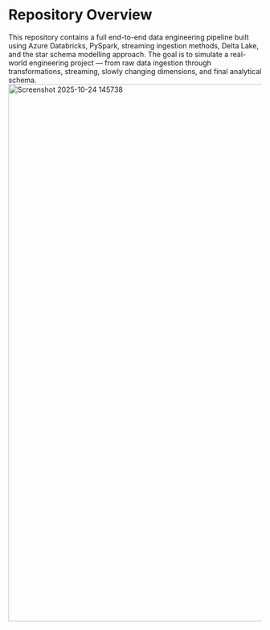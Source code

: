 # Repository Overview
This repository contains a full end-to-end data engineering pipeline built using Azure Databricks, PySpark, streaming ingestion methods, Delta Lake, and the star schema modelling approach. The goal is to simulate a real-world engineering project — from raw data ingestion through transformations, streaming, slowly changing dimensions, and final analytical schema.
<img width="1917" height="1067" alt="Screenshot 2025-10-24 145738" src="https://github.com/user-attachments/assets/76ce001c-8542-4df9-8ed2-b2d02f7e3c91" />
